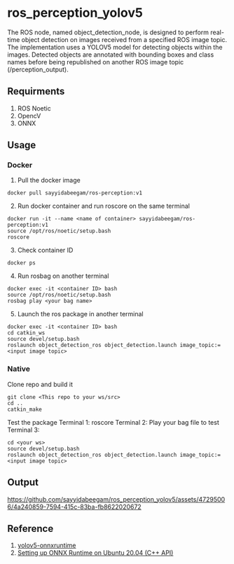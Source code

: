 # ros_perception_yolov5 
The ROS node, named object_detection_node, is designed to perform real-time object detection on images received from a specified ROS image topic. The implementation uses a YOLOV5 model for detecting objects within the images. Detected objects are annotated with bounding boxes and class names before being republished on another ROS image topic (/perception_output).

## Requirments
1. ROS Noetic
2. OpencV
3. ONNX

## Usage
### Docker
1. Pull the docker image
```
docker pull sayyidabeegam/ros-perception:v1
```
2. Run docker container and run roscore on the same terminal
```
docker run -it --name <name of container> sayyidabeegam/ros-perception:v1
source /opt/ros/noetic/setup.bash
roscore
```
3. Check container ID
```
docker ps
```
4. Run rosbag on another terminal
```
docker exec -it <container ID> bash
source /opt/ros/noetic/setup.bash
rosbag play <your bag name>
```
5. Launch the ros package in another terminal
```
docker exec -it <container ID> bash
cd catkin_ws
source devel/setup.bash
roslaunch object_detection_ros object_detection.launch image_topic:=<input image topic>
```
### Native
Clone repo and build it
```
git clone <This repo to your ws/src>
cd ..
catkin_make
```
Test the package
Terminal 1: roscore
Terminal 2: Play your bag file to test
Terminal 3:
```
cd <your ws>
source devel/setup.bash
roslaunch object_detection_ros object_detection.launch image_topic:=<input image topic>
```

## Output


https://github.com/sayyidabeegam/ros_perception_yolov5/assets/47295006/4a240859-7594-415c-83ba-fb8622020672



## Reference
1. [yolov5-onnxruntime ](https://github.com/itsnine/yolov5-onnxruntime)
2. [Setting up ONNX Runtime on Ubuntu 20.04 (C++ API)](https://stackoverflow.com/questions/63420533/setting-up-onnx-runtime-on-ubuntu-20-04-c-api)

